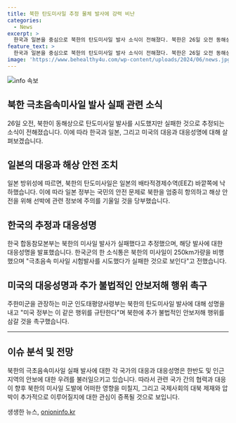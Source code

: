 ```yaml
---
title: 북한 탄도미사일 추정 물체 발사에 강력 비난
categories:
  - News
excerpt: >
  한국과 일본을 중심으로 북한의 탄도미사일 발사 소식이 전해졌다. 북한은 26일 오전 동해상으로 탄도미사일을 발사했으나 한국 합참은 극초음속 미사일 시험발사를 시도했다가 실패한 것으로 추정했다. 일본은 배타적경제수역(EEZ) 바깥으로 낙하한 미사일로부터 선박에 대해 경고하고, 미국은 이러한 행위를 규탄하며 추가 행동을 경계했다. 한국과 일본은 방위 약속을 강조하며 상황을 면밀히 지켜볼 것을 강조했다.
feature_text: >
  한국과 일본을 중심으로 북한의 탄도미사일 발사 소식이 전해졌다. 북한은 26일 오전 동해상으로 탄도미사일을 발사했으나 한국 합참은 극초음속 미사일 시험발사를 시도했다가 실패한 것으로 추정했다. 일본은 배타적경제수역(EEZ) 바깥으로 낙하한 미사일로부터 선박에 대해 경고하고, 미국은 이러한 행위를 규탄하며 추가 행동을 경계했다. 한국과 일본은 방위 약속을 강조하며 상황을 면밀히 지켜볼 것을 강조했다.
image: 'https://www.behealthy4u.com/wp-content/uploads/2024/06/news.jpg'
---
```


<p><img src="https://www.behealthy4u.com/wp-content/uploads/2024/06/news.jpg" alt="info 속보" /></p>

<h2 data-ke-size="size26">북한 극초음속미사일 발사 실패 관련 소식</h2>

<p data-ke-size="size16">26일 오전, 북한이 동해상으로 탄도미사일 발사를 시도했지만 실패한 것으로 추정되는 소식이 전해졌습니다. 이에 따라 한국과 일본, 그리고 미국의 대응과 대응성명에 대해 살펴보겠습니다.</p>

<h2 data-ke-size="size24">일본의 대응과 해상 안전 조치</h2>

<p data-ke-size="size16">일본 방위성에 따르면, 북한의 탄도미사일은 일본의 배타적경제수역(EEZ) 바깥쪽에 낙하했습니다. 이에 따라 일본 정부는 국민의 안전 문제로 북한을 엄중히 항의하고 해상 안전을 위해 선박에 관련 정보에 주의를 기울일 것을 당부했습니다.</p>

<h2 data-ke-size="size24">한국의 추정과 대응성명</h2>

<p data-ke-size="size16">한국 합동참모본부는 북한의 미사일 발사가 실패했다고 추정했으며, 해당 발사에 대한 대응성명을 발표했습니다. 한국군의 한 소식통은 북한의 미사일이 250km가량을 비행했으며 "극초음속 미사일 시험발사를 시도했다가 실패한 것으로 보인다"고 전했습니다.</p>

<h2 data-ke-size="size24">미국의 대응성명과 추가 불법적인 안보저해 행위 촉구</h2>

<p data-ke-size="size16">주한미군을 관장하는 미군 인도태평양사령부는 북한의 탄도미사일 발사에 대해 성명을 내고 "미국 정부는 이 같은 행위를 규탄한다"며 북한에 추가 불법적인 안보저해 행위를 삼갈 것을 촉구했습니다.</p>

<hr>

<h2 data-ke-size="size26">이슈 분석 및 전망</h2>

<p data-ke-size="size16">북한의 극초음속미사일 실패 발사에 대한 각 국가의 대응과 대응성명은 한반도 및 인근 지역의 안보에 대한 우려를 불러일으키고 있습니다. 따라서 관련 국가 간의 협력과 대응이 향후 북한의 미사일 도발에 어떠한 영향을 미칠지, 그리고 국제사회의 대북 제재와 압박이 추가적으로 이루어질지에 대한 관심이 증폭될 것으로 보입니다.</p>
생생한 뉴스, <a href="https://onioninfo.kr" rel="dofollow">onioninfo.kr</a>


